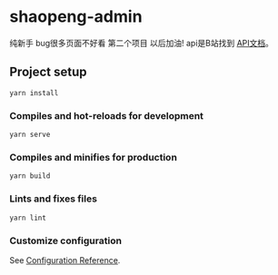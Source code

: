 # shaopeng-admin
纯新手 bug很多页面不好看 第二个项目 以后加油!
api是B站找到  [API文档](https://www.showdoc.com.cn/1207745568269674/6094279351627422)。

## Project setup
```
yarn install
```

### Compiles and hot-reloads for development
```
yarn serve
```

### Compiles and minifies for production
```
yarn build
```

### Lints and fixes files
```
yarn lint
```

### Customize configuration
See [Configuration Reference](https://cli.vuejs.org/config/).
